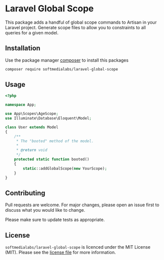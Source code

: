 # Laravel Global Scope

This package adds a handful of global scope commands to Artisan in your Laravel project. Generate scope files to allow you to constraints to all queries for a given model.
## Installation

Use the package manager [composer](https://getcomposer.org/) to install this packages

```bash
composer require softmedialabs/laravel-global-scope
```

## Usage

```php
<?php

namespace App;

use App\Scopes\AgeScope;
use Illuminate\Database\Eloquent\Model;

class User extends Model
{
    /**
     * The "booted" method of the model.
     *
     * @return void
     */
    protected static function booted()
    {
        static::addGlobalScope(new YourScope);
    }
}
```

## Contributing
Pull requests are welcome. For major changes, please open an issue first to discuss what you would like to change.

Please make sure to update tests as appropriate.

## License
```softmedialabs/laravel-global-scope``` is licenced under the MIT License (MIT). Please see the [license file](https://github.com/softmedialabs/laravel-global-scope/blob/master/LICENSE) for more information.
